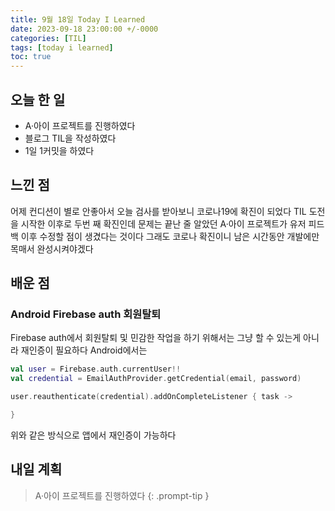 ```yaml
---
title: 9월 18일 Today I Learned
date: 2023-09-18 23:00:00 +/-0000
categories: [TIL]
tags: [today i learned]
toc: true
---
```


## 오늘 한 일

* A·아이 프로젝트를 진행하였다
* 블로그 TIL을 작성하였다
* 1일 1커밋을 하였다

## 느낀 점

어제 컨디션이 별로 안좋아서 오늘 검사를 받아보니 코로나19에 확진이 되었다 TIL 도전을 시작한
이후로 두번 째 확진인데 문제는 끝난 줄 알았던 A·아이 프로젝트가 유저 피드백 이후 수정할 점이
생겼다는 것이다 그래도 코로나 확진이니 남은 시간동안 개발에만 목매서 완성시켜야겠다

## 배운 점

### Android Firebase auth 회원탈퇴

Firebase auth에서 회원탈퇴 및 민감한 작업을 하기 위해서는 그냥 할 수 있는게
아니라 재인증이 필요하다 Android에서는

~~~kotlin
val user = Firebase.auth.currentUser!!
val credential = EmailAuthProvider.getCredential(email, password)

user.reauthenticate(credential).addOnCompleteListener { task ->

}
~~~

위와 같은 방식으로 앱에서 재인증이 가능하다

## 내일 계획

> A·아이 프로젝트를 진행하였다
{: .prompt-tip }

